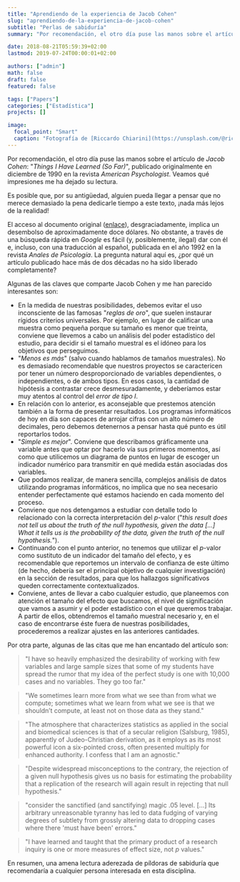 ```yaml
---
title: "Aprendiendo de la experiencia de Jacob Cohen"
slug: "aprendiendo-de-la-experiencia-de-jacob-cohen"
subtitle: "Perlas de sabiduría"
summary: "Por recomendación, el otro día puse las manos sobre el artículo de Jacob Cohen: 'Things I Have Learned (So Far)', publicado originalmente en diciembre de 1990 en la revista American Psychologist."

date: 2018-08-21T05:59:39+02:00
lastmod: 2019-07-24T00:00:01+02:00

authors: ["admin"]
math: false
draft: false
featured: false

tags: ["Papers"]
categories: ["Estadística"]
projects: []

image:
  focal_point: "Smart"
  caption: "Fotografía de [Riccardo Chiarini](https://unsplash.com/@riccardoch), disponible en [Unsplash](https://unsplash.com/photos/p7huyfLrdzc)."
---
```


Por recomendación, el otro día puse las manos sobre el artículo de *Jacob Cohen*: "*Things I Have Learned (So Far)*", publicado originalmente en diciembre de 1990 en la revista *American Psychologist*. Veamos qué impresiones me ha dejado su lectura.

Es posible que, por su antigüedad, alguien pueda llegar a pensar que no merece demasiado la pena dedicarle tiempo a este texto, ¡nada más lejos de la realidad!

El acceso al documento original ([enlace](http://psycnet.apa.org/psycinfo/1991-11596-001)), desgraciadamente, implica un desembolso de aproximadamente doce dólares. No obstante, a través de una búsqueda rápida en *Google* es fácil (y, posiblemente, ilegal) dar con él e, incluso, con una traducción al español, publicada en el año 1992 en la revista *Anales de Psicología*. La pregunta natural aquí es, ¿por qué un artículo publicado hace más de dos décadas no ha sido liberado completamente?

Algunas de las claves que comparte Jacob Cohen y me han parecido interesantes son:

- En la medida de nuestras posibilidades, debemos evitar el uso inconsciente de las famosas "*reglas de oro*", que suelen instaurar rígidos criterios universales. Por ejemplo, en lugar de calificar una muestra como pequeña porque su tamaño es menor que treinta, conviene que llevemos a cabo un análisis del poder estadístico del estudio, para decidir si el tamaño muestral es el idóneo para los objetivos que perseguimos.
- "*Menos es más*" (salvo cuando hablamos de tamaños muestrales). No es demasiado recomendable que nuestros proyectos se caractericen por tener un número desproporcionado de variables dependientes, o independientes, o de ambos tipos. En esos casos, la cantidad de hipótesis a contrastar crece desmesuradamente, y deberíamos estar muy atentos al control del *error de tipo I*.
- En relación con lo anterior, es aconsejable que prestemos atención también a la forma de presentar resultados. Los programas informáticos de hoy en día son capaces de arrojar cifras con un alto número de decimales, pero debemos detenernos a pensar hasta qué punto es útil reportarlos todos.
- "*Simple es mejor*". Conviene que describamos gráficamente una variable antes que optar por hacerlo vía sus primeros momentos, así como que utilicemos un diagrama de puntos en lugar de escoger un indicador numérico para transmitir en qué medida están asociadas dos variables.
- Que podamos realizar, de manera sencilla, complejos análisis de datos utilizando programas informáticos, no implica que no sea necesario entender perfectamente qué estamos haciendo en cada momento del proceso.
- Conviene que nos detengamos a estudiar con detalle todo lo relacionado con la correcta interpretación del *p*-valor ("*this result does not tell us about the truth of the null hypothesis, given the data […] What it tells us is the probability of the data, given the truth of the null hypothesis.*").
- Continuando con el punto anterior, no tenemos que utilizar el *p*-valor como sustituto de un indicador del tamaño del efecto, y es recomendable que reportemos un intervalo de confianza de este último (de hecho, debería ser el principal objetivo de cualquier investigación) en la sección de resultados, para que los hallazgos significativos queden correctamente contextualizados.
- Conviene, antes de llevar a cabo cualquier estudio, que planeemos con atención el tamaño del efecto que buscamos, el nivel de significación que vamos a asumir y el poder estadístico con el que queremos trabajar. A partir de ellos, obtendremos el tamaño muestral necesario y, en el caso de encontrarse éste fuera de nuestras posibilidades, procederemos a realizar ajustes en las anteriores cantidades.

Por otra parte, algunas de las citas que me han encantado del artículo son:

> "I have so heavily emphasized the desirability of working with few variables and large sample sizes that some of my students have spread the rumor that my idea of the perfect study is one with 10,000 cases and no variables. They go too far."

> "We sometimes learn more from what we see than from what we compute; sometimes what we learn from what we see is that we shouldn’t compute, at least not on those data as they stand."

> "The atmosphere that characterizes statistics as applied in the social and biomedical sciences is that of a secular religion (Salsburg, 1985), apparently of Judeo-Christian derivation, as it employs as its most powerful icon a six-pointed cross, often presented multiply for enhanced authority. I confess that I am an agnostic."

> "Despite widespread misconceptions to the contrary, the rejection of a given null hypothesis gives us no basis for estimating the probability that a replication of the research will again result in rejecting that null hypothesis."

> "consider the sanctified (and sanctifying) magic .05 level. […] Its arbitrary unreasonable tyranny has led to data fudging of varying degrees of subtlety from grossly altering data to dropping cases where there 'must have been' errors."

> "I have learned and taught that the primary product of a research inquiry is one or more measures of effect size, not *p* values."

En resumen, una amena lectura aderezada de píldoras de sabiduría que recomendaría a cualquier persona interesada en esta disciplina.
